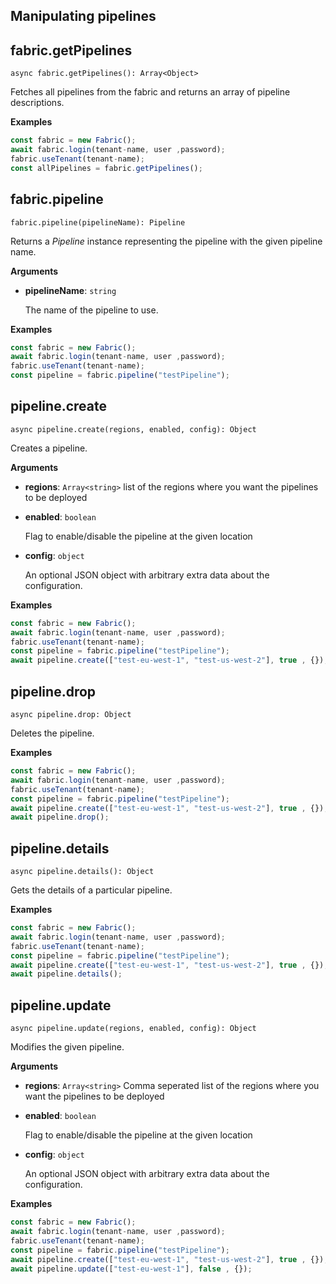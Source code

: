## Manipulating pipelines

## fabric.getPipelines

`async fabric.getPipelines(): Array<Object>`

Fetches all pipelines from the fabric and returns an array of pipeline descriptions.

**Examples**

```js
const fabric = new Fabric();
await fabric.login(tenant-name, user ,password);
fabric.useTenant(tenant-name);
const allPipelines = fabric.getPipelines();
```

## fabric.pipeline

`fabric.pipeline(pipelineName): Pipeline`

Returns a _Pipeline_ instance representing the pipeline with the given pipeline name.

**Arguments**

- **pipelineName**: `string`

  The name of the pipeline to use.

**Examples**

```js
const fabric = new Fabric();
await fabric.login(tenant-name, user ,password);
fabric.useTenant(tenant-name);
const pipeline = fabric.pipeline("testPipeline");
```

## pipeline.create

`async pipeline.create(regions, enabled, config): Object`

Creates a pipeline.

**Arguments**

- **regions**: `Array<string>`
    list of the regions where you want the pipelines to be deployed

- **enabled**: `boolean`

  Flag to enable/disable the pipeline at the given location

- **config**: `object`

  An optional JSON object with arbitrary extra data about the configuration.

**Examples**

```js
const fabric = new Fabric();
await fabric.login(tenant-name, user ,password);
fabric.useTenant(tenant-name);
const pipeline = fabric.pipeline("testPipeline");
await pipeline.create(["test-eu-west-1", "test-us-west-2"], true , {});
```

## pipeline.drop

`async pipeline.drop: Object`

Deletes the pipeline.

**Examples**

```js
const fabric = new Fabric();
await fabric.login(tenant-name, user ,password);
fabric.useTenant(tenant-name);
const pipeline = fabric.pipeline("testPipeline");
await pipeline.create(["test-eu-west-1", "test-us-west-2"], true , {});
await pipeline.drop();
```

## pipeline.details

`async pipeline.details(): Object`

Gets the details of a particular pipeline.

**Examples**

```js
const fabric = new Fabric();
await fabric.login(tenant-name, user ,password);
fabric.useTenant(tenant-name);
const pipeline = fabric.pipeline("testPipeline");
await pipeline.create(["test-eu-west-1", "test-us-west-2"], true , {});
await pipeline.details();
```

## pipeline.update

`async pipeline.update(regions, enabled, config): Object`

Modifies the given pipeline.

**Arguments**

- **regions**: `Array<string>`
    Comma seperated list of the regions where you want the pipelines to be deployed

- **enabled**: `boolean`

  Flag to enable/disable the pipeline at the given location

- **config**: `object`

  An optional JSON object with arbitrary extra data about the configuration.

**Examples**

```js
const fabric = new Fabric();
await fabric.login(tenant-name, user ,password);
fabric.useTenant(tenant-name);
const pipeline = fabric.pipeline("testPipeline");
await pipeline.create(["test-eu-west-1", "test-us-west-2"], true , {});
await pipeline.update(["test-eu-west-1"], false , {});
```
